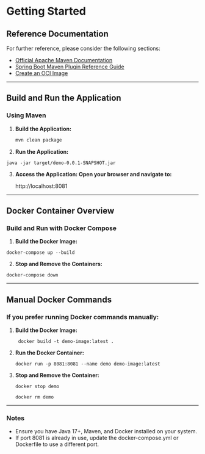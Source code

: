 # Getting Started

## Reference Documentation

For further reference, please consider the following sections:

- [Official Apache Maven Documentation](https://maven.apache.org/guides/index.html)
- [Spring Boot Maven Plugin Reference Guide](https://docs.spring.io/spring-boot/3.4.1/maven-plugin)
- [Create an OCI Image](https://docs.spring.io/spring-boot/3.4.1/maven-plugin/build-image.html)

---

## Build and Run the Application

### Using Maven

1. **Build the Application:**
   ```bash
   mvn clean package

2. **Run the Application:**

`java -jar target/demo-0.0.1-SNAPSHOT.jar`

3. **Access the Application: Open your browser and navigate to:**

   http://localhost:8081

---

## Docker Container Overview

### Build and Run with Docker Compose

1. **Build the Docker Image:**

`docker-compose up --build`

2. **Stop and Remove the Containers:**

`docker-compose down`

---

## Manual Docker Commands

### If you prefer running Docker commands manually:

1. **Build the Docker Image:**

   ` docker build -t demo-image:latest .`


2. **Run the Docker Container:**

   `docker run -p 8081:8081 --name demo demo-image:latest`


3. **Stop and Remove the Container:**

   `docker stop demo`

   `docker rm demo`

---

### Notes

* Ensure you have Java 17+, Maven, and Docker installed on your system.
* If port 8081 is already in use, update the docker-compose.yml or Dockerfile to use a different port.
